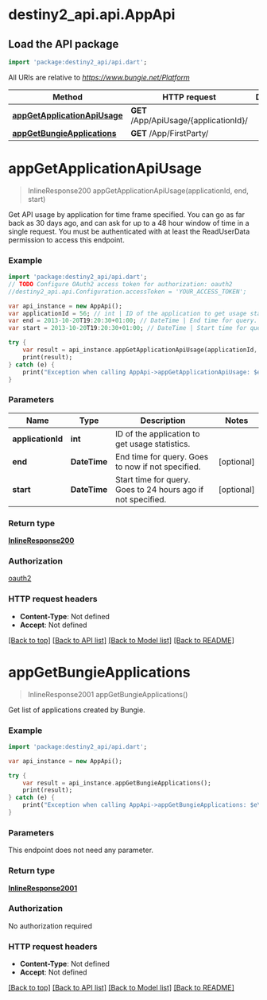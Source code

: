 # destiny2_api.api.AppApi

## Load the API package
```dart
import 'package:destiny2_api/api.dart';
```

All URIs are relative to *https://www.bungie.net/Platform*

Method | HTTP request | Description
------------- | ------------- | -------------
[**appGetApplicationApiUsage**](AppApi.md#appGetApplicationApiUsage) | **GET** /App/ApiUsage/{applicationId}/ | 
[**appGetBungieApplications**](AppApi.md#appGetBungieApplications) | **GET** /App/FirstParty/ | 


# **appGetApplicationApiUsage**
> InlineResponse200 appGetApplicationApiUsage(applicationId, end, start)



Get API usage by application for time frame specified. You can go as far back as 30 days ago, and can ask for up to a 48 hour window of time in a single request. You must be authenticated with at least the ReadUserData permission to access this endpoint.

### Example 
```dart
import 'package:destiny2_api/api.dart';
// TODO Configure OAuth2 access token for authorization: oauth2
//destiny2_api.api.Configuration.accessToken = 'YOUR_ACCESS_TOKEN';

var api_instance = new AppApi();
var applicationId = 56; // int | ID of the application to get usage statistics.
var end = 2013-10-20T19:20:30+01:00; // DateTime | End time for query. Goes to now if not specified.
var start = 2013-10-20T19:20:30+01:00; // DateTime | Start time for query. Goes to 24 hours ago if not specified.

try { 
    var result = api_instance.appGetApplicationApiUsage(applicationId, end, start);
    print(result);
} catch (e) {
    print("Exception when calling AppApi->appGetApplicationApiUsage: $e\n");
}
```

### Parameters

Name | Type | Description  | Notes
------------- | ------------- | ------------- | -------------
 **applicationId** | **int**| ID of the application to get usage statistics. | 
 **end** | **DateTime**| End time for query. Goes to now if not specified. | [optional] 
 **start** | **DateTime**| Start time for query. Goes to 24 hours ago if not specified. | [optional] 

### Return type

[**InlineResponse200**](InlineResponse200.md)

### Authorization

[oauth2](../README.md#oauth2)

### HTTP request headers

 - **Content-Type**: Not defined
 - **Accept**: Not defined

[[Back to top]](#) [[Back to API list]](../README.md#documentation-for-api-endpoints) [[Back to Model list]](../README.md#documentation-for-models) [[Back to README]](../README.md)

# **appGetBungieApplications**
> InlineResponse2001 appGetBungieApplications()



Get list of applications created by Bungie.

### Example 
```dart
import 'package:destiny2_api/api.dart';

var api_instance = new AppApi();

try { 
    var result = api_instance.appGetBungieApplications();
    print(result);
} catch (e) {
    print("Exception when calling AppApi->appGetBungieApplications: $e\n");
}
```

### Parameters
This endpoint does not need any parameter.

### Return type

[**InlineResponse2001**](InlineResponse2001.md)

### Authorization

No authorization required

### HTTP request headers

 - **Content-Type**: Not defined
 - **Accept**: Not defined

[[Back to top]](#) [[Back to API list]](../README.md#documentation-for-api-endpoints) [[Back to Model list]](../README.md#documentation-for-models) [[Back to README]](../README.md)

